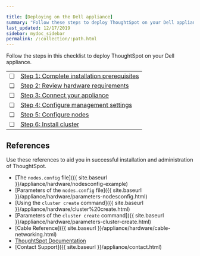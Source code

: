 ```yaml
---

title: [Deploying on the Dell appliance]
summary: "Follow these steps to deploy ThoughtSpot on your Dell appliance."
last_updated: 12/17/2019
sidebar: mydoc_sidebar
permalink: /:collection/:path.html
---
```

Follow the steps in this checklist to deploy ThoughtSpot on your Dell appliance.

<table>
  <tr>
    <td>&#10063;</td>
    <td><a href="prerequisites-dell.html">Step 1: Complete installation prerequisites</a></td>
  </tr>
  <tr>
    <td>&#10063;</td>
    <td><a href="hardware-requirements-dell.html">Step 2: Review hardware requirements</a></td>
  </tr>
  <tr>
    <td>&#10063;</td>
    <td><a href="connect-appliance-dell.html">Step 3: Connect your appliance</a></td>
  </tr>
  <tr>
    <td>&#10063;</td>
    <td><a href="configure-management-dell.html">Step 4: Configure management settings</a></td>
  </tr>
  <tr>
    <td>&#10063;</td>
    <td><a href="configure-nodes-dell.html">Step 5: Configure nodes</a></td>
  </tr>
  <tr>
    <td>&#10063;</td>
    <td><a href="install-cluster-dell.html">Step 6: Install cluster</a></td>
  </tr>
</table>

## References
Use these references to aid you in successful installation and administration of ThoughtSpot.

* [The `nodes.config` file]({{ site.baseurl }}/appliance/hardware/nodesconfig-example)
* [Parameters of the `nodes.config` file]({{ site.baseurl }}/appliance/hardware/parameters-nodesconfig.html)
* [Using the `cluster create` command]({{ site.baseurl }}/appliance/hardware/cluster%20create.html)
* [Parameters of the `cluster create` command]({{ site.baseurl }}/appliance/hardware/parameters-cluster-create.html)
* [Cable Reference]({{ site.baseurl }}/appliance/hardware/cable-networking.html)
* [ThoughtSpot Documentation](https://docs.thoughtspot.com)
* [Contact Support]({{ site.baseurl }}/appliance/contact.html)

